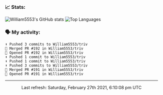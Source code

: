 ### 📈 Stats:
![William5553's GitHub stats](https://github-readme-stats.vercel.app/api?username=william5553&show_icons=true)
![Top Languages](https://github-readme-stats.vercel.app/api/top-langs/?username=william5553&langs_count=10&layout=compact)

### 🗣 My activity:
```
⬆️ Pushed 3 commits to William5553/triv
🎉 Merged PR #192 in William5553/triv
💪 Opened PR #192 in William5553/triv
⬆️ Pushed 1 commit to William5553/triv
⬆️ Pushed 1 commit to William5553/triv
⬆️ Pushed 3 commits to William5553/triv
🎉 Merged PR #191 in William5553/triv
💪 Opened PR #191 in William5553/triv
```

------------
<p align="center">Last refresh: Saturday, February 27th 2021, 6:10:08 pm UTC</p>
